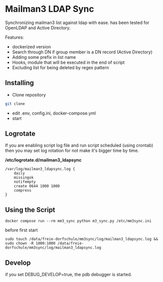 # Mailman3 LDAP Sync

Synchronizing mailman3 list against ldap with ease. has been tested for OpenLDAP and Active Directory.

Features:
- dockerized version
- Search through DN if group member is a DN record (Active Directory)
- Adding some prefix in list name
- Hooks, module that will be executed in the end of script
- Excluding list for being deleted by regex pattern


## Installing

- Clone repository
```sh
git clone 
```
- edit .env, config.ini, docker-compose.yml
- start 
## Logrotate

If you are enabling script log file and run script scheduled (using crontab) then you may set log rotation for not make it's bigger time by time.

**/etc/logrotate.d/mailman3_ldapsync**
```
/var/log/mailman3_ldapsync.log {
    daily
    missingok
    notifempty
    create 0644 1000 1000
    compress
}
```

## Using the Script


```
docker compose run --rm mm3_sync python m3_sync.py /etc/mm3sync.ini
```

before first start
```
sudo touch /data/freie-dorfschule/mm3sync/log/mailman3_ldapsync.log && sudo chown -R 1000:1000 /data/freie-dorfschule/mm3sync/log/mailman3_ldapsync.log
```
## Develop
if you set DEBUG_DEVELOP=true, the pdb debugger is started.

